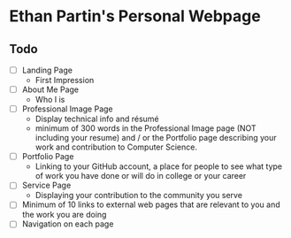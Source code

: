 # Ethan Partin's Personal Webpage

## Todo

- [ ] Landing Page
    - First Impression
- [ ] About Me Page
    - Who I is
- [ ] Professional Image Page
    - Display technical info and résumé
    - minimum of 300 words in the Professional Image page (NOT including your resume) and / or the Portfolio page describing your work and contribution to Computer Science.
- [ ] Portfolio Page
    - Linking to your GitHub account, a place for people to see what type of work you have done or will do in college or your career
- [ ] Service Page
    -  Displaying your contribution to the community you serve
- [ ] Minimum of 10 links to external web pages that are relevant to you and the work you are doing
- [ ] Navigation on each page
